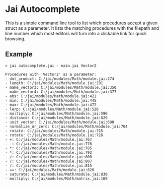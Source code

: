 # Jai Autocomplete
This is a simple command line tool to list which procedures accept a given struct as a parameter. It lists the matching procedures with the filepath and line number which most editors will turn into a clickable link for quick browsing.

## Example
```
> jai autocomplete.jai - main.jai Vector2
       
Procedures with 'Vector2' as a parameter:
- dot_product: C:/jai/modules/Math/module.jai:274
- length: C:/jai/modules/Math/module.jai:291
- make_vector3: C:/jai/modules/Math/module.jai:350
- make_vector4: C:/jai/modules/Math/module.jai:377
- abs: C:/jai/modules/Math/module.jai:421
- min: C:/jai/modules/Math/module.jai:445
- max: C:/jai/modules/Math/module.jai:472
- lerp: C:/jai/modules/Math/module.jai:526
- multiply: C:/jai/modules/Math/module.jai:596
- distance: C:/jai/modules/Math/module.jai:629
- unit_vector: C:/jai/modules/Math/module.jai:690
- normalize_or_zero: C:/jai/modules/Math/module.jai:704
- rotate: C:/jai/modules/Math/module.jai:715
- rotate: C:/jai/modules/Math/module.jai:726
- +: C:/jai/modules/Math/module.jai:767
- -: C:/jai/modules/Math/module.jai:776
- *: C:/jai/modules/Math/module.jai:785
- *: C:/jai/modules/Math/module.jai:792
- /: C:/jai/modules/Math/module.jai:800
- /: C:/jai/modules/Math/module.jai:807
- /: C:/jai/modules/Math/module.jai:815
- ==: C:/jai/modules/Math/module.jai:826
- saturate: C:/jai/modules/Math/module.jai:830
- multiply: C:/jai/modules/Math/matrix.jai:169
```